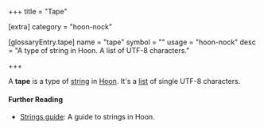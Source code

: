 +++
title = "Tape"

[extra]
category = "hoon-nock"

[glossaryEntry.tape]
name = "tape"
symbol = ""
usage = "hoon-nock"
desc = "A type of string in Hoon. A list of UTF-8 characters."

+++

A **tape** is a type of [string](/glossary/string) in
[Hoon](/glossary/hoon). It's a [list](/glossary/list) of
single UTF-8 characters.

#### Further Reading

- [Strings guide](/language/hoon/guides/strings): A guide to strings in Hoon.
